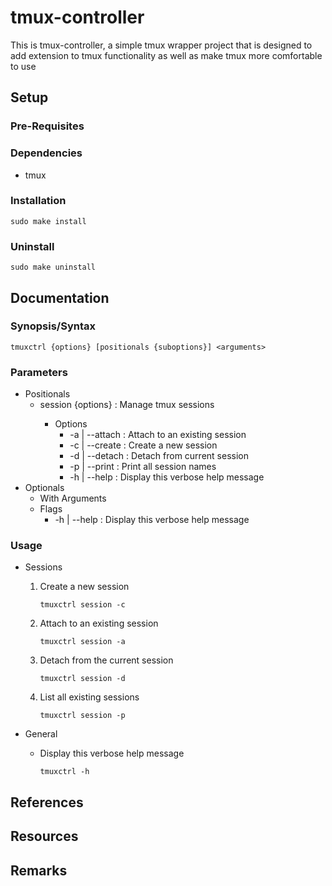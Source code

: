 # tmux-controller

This is tmux-controller, a simple tmux wrapper project that is designed to add extension to tmux functionality as well as
make tmux more comfortable to use

## Setup
### Pre-Requisites

### Dependencies
+ tmux

### Installation
```console
sudo make install
```

### Uninstall
```console
sudo make uninstall
```

## Documentation
### Synopsis/Syntax
```console
tmuxctrl {options} [positionals {suboptions}] <arguments>
```

### Parameters
- Positionals
    - session {options} <arguments> : Manage tmux sessions
        - Options
            + -a | --attach : Attach to an existing session
            + -c | --create : Create a new session
            + -d | --detach : Detach from current session
            + -p | --print : Print all session names
            + -h | --help : Display this verbose help message
- Optionals
    - With Arguments
    - Flags
        + -h | --help : Display this verbose help message

### Usage
- Sessions
    1. Create a new session
        ```console
        tmuxctrl session -c
        ```
    2. Attach to an existing session
        ```console
        tmuxctrl session -a
        ```
    3. Detach from the current session
        ```console
        tmuxctrl session -d
        ```
    4. List all existing sessions
        ```console
        tmuxctrl session -p
        ```

- General
    + Display this verbose help message
        ```console
        tmuxctrl -h
        ```

## References

## Resources

## Remarks
